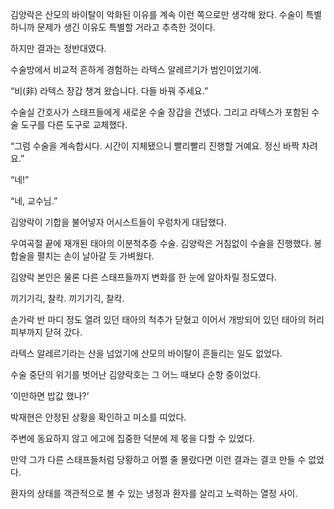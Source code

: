 김양락은 산모의 바이탈이 악화된 이유를 계속 이런 쪽으로만 생각해 왔다. 수술이 특별하니까 문제가 생긴 이유도 특별할 거라고 추측한 것이다.

하지만 결과는 정반대였다.

수술방에서 비교적 흔하게 경험하는 라텍스 알레르기가 범인이었기에.

“비(非) 라텍스 장갑 챙겨 왔습니다. 다들 바꿔 주세요.”

수술실 간호사가 스태프들에게 새로운 수술 장갑을 건넸다. 그리고 라텍스가 포함된 수술 도구를 다른 도구로 교체했다.

“그럼 수술을 계속합시다. 시간이 지체됐으니 빨리빨리 진행할 거예요. 정신 바짝 차려요.”

“네!”

“네, 교수님.”

김양락이 기합을 불어넣자 어시스트들이 우렁차게 대답했다.

우여곡절 끝에 재개된 태아의 이분척추증 수술. 김양락은 거침없이 수술을 진행했다. 봉합술을 펼치는 손이 날아갈 듯 가벼웠다.

김양락 본인은 물론 다른 스태프들까지 변화를 한 눈에 알아차릴 정도였다.

끼기기긱, 찰칵. 끼기기긱, 찰칵.

손가락 반 마디 정도 열려 있던 태아의 척추가 닫혔고 이어서 개방되어 있던 태아의 허리 피부까지 닫혀 갔다.

라텍스 알레르기라는 산을 넘었기에 산모의 바이탈이 흔들리는 일도 없었다.

수술 중단의 위기를 벗어난 김양락호는 그 어느 때보다 순항 중이었다.

‘이만하면 밥값 했나?’

박재현은 안정된 상황을 확인하고 미소를 띠었다.

주변에 동요하지 않고 에고에 집중한 덕분에 제 몫을 다할 수 있었다.

만약 그가 다른 스태프들처럼 당황하고 어쩔 줄 몰랐다면 이런 결과는 결코 만들 수 없었다.

환자의 상태를 객관적으로 볼 수 있는 냉정과 환자를 살리고 노력하는 열정 사이.